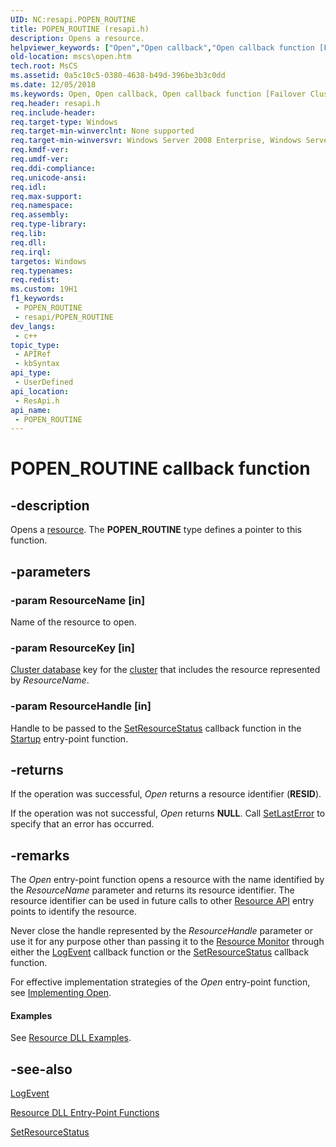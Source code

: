 ```yaml
---
UID: NC:resapi.POPEN_ROUTINE
title: POPEN_ROUTINE (resapi.h)
description: Opens a resource.
helpviewer_keywords: ["Open","Open callback","Open callback function [Failover Cluster]","POPEN_ROUTINE","POPEN_ROUTINE callback function [Failover Cluster]","_wolf_open","mscs.open","resapi/Open","resapi/POPEN_ROUTINE"]
old-location: mscs\open.htm
tech.root: MsCS
ms.assetid: 0a5c10c5-0380-4638-b49d-396be3b3c0dd
ms.date: 12/05/2018
ms.keywords: Open, Open callback, Open callback function [Failover Cluster], POPEN_ROUTINE, POPEN_ROUTINE callback function [Failover Cluster], _wolf_open, mscs.open, resapi/Open, resapi/POPEN_ROUTINE
req.header: resapi.h
req.include-header: 
req.target-type: Windows
req.target-min-winverclnt: None supported
req.target-min-winversvr: Windows Server 2008 Enterprise, Windows Server 2008 Datacenter
req.kmdf-ver: 
req.umdf-ver: 
req.ddi-compliance: 
req.unicode-ansi: 
req.idl: 
req.max-support: 
req.namespace: 
req.assembly: 
req.type-library: 
req.lib: 
req.dll: 
req.irql: 
targetos: Windows
req.typenames: 
req.redist: 
ms.custom: 19H1
f1_keywords:
 - POPEN_ROUTINE
 - resapi/POPEN_ROUTINE
dev_langs:
 - c++
topic_type:
 - APIRef
 - kbSyntax
api_type:
 - UserDefined
api_location:
 - ResApi.h
api_name:
 - POPEN_ROUTINE
---
```


# POPEN_ROUTINE callback function


## -description

Opens a 
    <a href="/previous-versions/windows/desktop/mscs/resources">resource</a>. The 
    <b>POPEN_ROUTINE</b> type defines a pointer to this function.

## -parameters

### -param ResourceName [in]

Name of the resource to open.

### -param ResourceKey [in]

<a href="/previous-versions/windows/desktop/mscs/cluster-database">Cluster database</a> key for the 
       <a href="/previous-versions/windows/desktop/mscs/c-gly">cluster</a> that includes the resource represented by 
       <i>ResourceName</i>.

### -param ResourceHandle [in]

Handle to be passed to the <a href="/previous-versions/windows/desktop/api/resapi/nc-resapi-pset_resource_status_routine">SetResourceStatus</a> 
       callback function in the <a href="/previous-versions/windows/desktop/api/resapi/nc-resapi-pstartup_routine">Startup</a> entry-point function.

## -returns

If the operation was successful, <i>Open</i> returns a resource 
       identifier (<b>RESID</b>).

If the operation was not successful, <i>Open</i> returns 
       <b>NULL</b>. Call  <a href="/windows/desktop/api/errhandlingapi/nf-errhandlingapi-setlasterror">SetLastError</a> to 
       specify that an error has occurred.

## -remarks

The <i>Open</i> entry-point function opens a resource with the name 
     identified by the <i>ResourceName</i> parameter and returns its resource identifier. The 
     resource identifier can be used in future calls to other 
     <a href="/previous-versions/windows/desktop/mscs/resource-api">Resource API</a> entry points to identify the resource.

Never close the handle represented by the <i>ResourceHandle</i> parameter or use it for any 
     purpose other than passing it to the <a href="/previous-versions/windows/desktop/mscs/resource-monitor">Resource Monitor</a> 
     through either the <a href="/previous-versions/windows/desktop/api/resapi/nc-resapi-plog_event_routine">LogEvent</a> callback function or the 
     <a href="/previous-versions/windows/desktop/api/resapi/nc-resapi-pset_resource_status_routine">SetResourceStatus</a> callback function.

For effective implementation strategies of the <i>Open</i> 
     entry-point function, see <a href="/previous-versions/windows/desktop/mscs/implementing-open">Implementing Open</a>.


#### Examples

See <a href="/previous-versions/aa372246(v=vs.85)">Resource DLL Examples</a>.

<div class="code"></div>

## -see-also

<a href="/previous-versions/windows/desktop/api/resapi/nc-resapi-plog_event_routine">LogEvent</a>



<a href="/previous-versions/windows/desktop/mscs/resource-dll-entry-point-functions">Resource DLL Entry-Point Functions</a>



<a href="/previous-versions/windows/desktop/api/resapi/nc-resapi-pset_resource_status_routine">SetResourceStatus</a>

